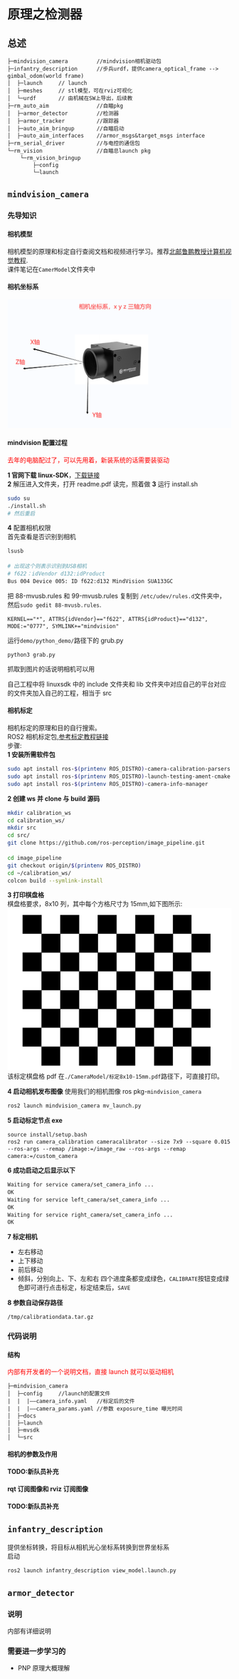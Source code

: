 # 原理之检测器

## 总述

```
├─mindvision_camera         //mindvision相机驱动包
├─infantry_description      //步兵urdf，提供camera_optical_frame --> gimbal_odom(world frame)
│  ├─launch     // launch
│  ├─meshes     // stl模型，可在rviz可视化
│  └─urdf       // 由机械在SW上导出，后续教
├─rm_auto_aim               //自瞄pkg
│  ├─armor_detector         //检测器
│  ├─armor_tracker          //跟踪器
│  ├─auto_aim_bringup       //自瞄启动
│  ├─auto_aim_interfaces    //armor_msgs&target_msgs interface
├─rm_serial_driver          //与电控的通信包
└─rm_vision                 //自瞄总launch pkg
    └─rm_vision_bringup
        ├─config
        └─launch
```

## **`mindvision_camera`**

### 先导知识

#### **相机模型**

相机模型的原理和标定自行查阅文档和视频进行学习。推荐[北邮鲁鹏教授计算机视觉教程](https://www.bilibili.com/video/BV1nz4y197Qv?p=13&vd_source=4b919749e4033c3016c6c9503d7f3d52).  
课件笔记在`CamerModel`文件夹中

#### **相机坐标系**

![img](./pic/detector/camera_coordinate_system.png)

#### **mindvision 配置过程**

<font color = "red"> 去年的电脑配过了，可以先用着，新装系统的话需要装驱动 </font>

**1 官网下载 linux-SDK**，[下载链接](https://www.mindvision.com.cn/wp-content/uploads/2023/08/linuxSDK_V2.1.0.37.tar.gz)  
**2** 解压进入文件夹，打开 readme.pdf 读完，照着做
**3** 运行 install.sh

```bash
sudo su
./install.sh
# 然后重启
```

**4** 配置相机权限  
首先查看是否识别到相机

```bash
lsusb

# 出现这个则表示识别到USB相机
# f622：idVendor d132:idProduct
Bus 004 Device 005: ID f622:d132 MindVision SUA133GC
```

把 88-mvusb.rules 和 99-mvusb.rules 复制到 `/etc/udev/rules.d`文件夹中，然后`sudo gedit 88-mvusb.rules`.

```
KERNEL=="*", ATTRS{idVendor}=="f622", ATTRS{idProduct}=="d132", MODE:="0777", SYMLINK+="mindvision"
```

运行`demo/python_demo/`路径下的 grub.py

```
python3 grab.py
```

抓取到图片的话说明相机可以用

自己工程中将 linuxsdk 中的 include 文件夹和 lib 文件夹中对应自己的平台对应的文件夹加入自己的工程，相当于 src

#### **相机标定**

相机标定的原理和目的自行搜索。  
ROS2 相机标定包,[参考标定教程链接](https://www.ncnynl.com/archives/202110/4707.html)  
步骤:  
**1 安装所需软件包**

```bash
sudo apt install ros-$(printenv ROS_DISTRO)-camera-calibration-parsers
sudo apt install ros-$(printenv ROS_DISTRO)-launch-testing-ament-cmake
sudo apt install ros-$(printenv ROS_DISTRO)-camera-info-manager
```

**2 创建 ws 并 clone 与 build 源码**

```bash
mkdir calibration_ws
cd calibration_ws/
mkdir src
cd src/
git clone https://github.com/ros-perception/image_pipeline.git

cd image_pipeline
git checkout origin/$(printenv ROS_DISTRO)
cd ~/calibration_ws/
colcon build --symlink-install

```

**3 打印棋盘格**  
棋盘格要求，8x10 列，其中每个方格尺寸为 15mm,如下图所示:
![img](./pic/detector/8x10-15mm.png)  
该标定棋盘格 pdf 在`./CameraModel/标定8x10-15mm.pdf`路径下，可直接打印。

**4 启动相机发布图像**
使用我们的相机图像 ros pkg-`mindvision_camera`

```bash
ros2 launch mindvision_camera mv_launch.py
```

**5 启动标定节点 exe**

```
source install/setup.bash
ros2 run camera_calibration cameracalibrator --size 7x9 --square 0.015 --ros-args --remap /image:=/image_raw --ros-args --remap camera:=/custom_camera
```

**6 成功启动之后显示以下**

```bash
Waiting for service camera/set_camera_info ...
OK
Waiting for service left_camera/set_camera_info ...
OK
Waiting for service right_camera/set_camera_info ...
OK
```

**7 标定相机**

- 左右移动
- 上下移动
- 前后移动
- 倾斜，分别向上、下、左和右
  四个进度条都变成绿色，`CALIBRATE`按钮变成绿色即可进行点击标定，标定结束后，`SAVE`

**8 参数自动保存路径**

```
/tmp/calibrationdata.tar.gz
```

### 代码说明

#### 结构

<font color = "red"> 内部有开发者的一个说明文档，直接 launch 就可以驱动相机 </font>

```
├─mindvision_camera
│  ├─config     //launch的配置文件
|  |  |——camera_info.yaml   //标定后的文件
|  |  |——camera_params.yaml //参数 exposure_time 曝光时间
│  ├─docs
│  ├─launch
│  ├─mvsdk
│  └─src
```

#### 相机的参数及作用

**TODO:新队员补充**

#### rqt 订阅图像和 rviz 订阅图像

**TODO:新队员补充**

## **`infantry_description`**

提供坐标转换，将目标从相机光心坐标系转换到世界坐标系  
启动

```bash
ros2 launch infantry_description view_model.launch.py
```

## **`armor_detector`**

### 说明

内部有详细说明

### 需要进一步学习的

- PNP 原理大概理解
